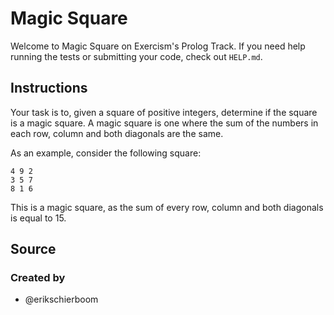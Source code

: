 # Magic Square

Welcome to Magic Square on Exercism's Prolog Track.
If you need help running the tests or submitting your code, check out `HELP.md`.

## Instructions

Your task is to, given a square of positive integers, determine if the square is a magic square.
A magic square is one where the sum of the numbers in each row, column and both diagonals are the same.

As an example, consider the following square:

```text
4 9 2
3 5 7
8 1 6
```

This is a magic square, as the sum of every row, column and both diagonals is equal to 15.

## Source

### Created by

- @erikschierboom